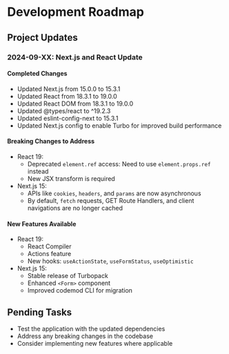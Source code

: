 # Development Roadmap

## Project Updates

### 2024-09-XX: Next.js and React Update

#### Completed Changes

- Updated Next.js from 15.0.0 to 15.3.1
- Updated React from 18.3.1 to 19.0.0
- Updated React DOM from 18.3.1 to 19.0.0
- Updated @types/react to ^19.2.3
- Updated eslint-config-next to 15.3.1
- Updated Next.js config to enable Turbo for improved build performance

#### Breaking Changes to Address

- React 19:
  - Deprecated `element.ref` access: Need to use `element.props.ref` instead
  - New JSX transform is required
- Next.js 15:
  - APIs like `cookies`, `headers`, and `params` are now asynchronous
  - By default, `fetch` requests, GET Route Handlers, and client navigations are no longer cached

#### New Features Available

- React 19:
  - React Compiler
  - Actions feature
  - New hooks: `useActionState`, `useFormStatus`, `useOptimistic`
- Next.js 15:
  - Stable release of Turbopack
  - Enhanced `<Form>` component
  - Improved codemod CLI for migration

## Pending Tasks

- Test the application with the updated dependencies
- Address any breaking changes in the codebase
- Consider implementing new features where applicable
